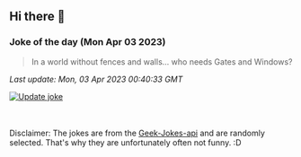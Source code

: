 ## Hi there 👋

### Joke of the day (Mon Apr 03 2023)
<!-- joke -->
>In a world without fences and walls... who needs Gates and Windows?
<!-- /joke -->

*Last update: Mon, 03 Apr 2023 00:40:33 GMT*

[![Update joke](https://github.com/nclskfm/nclskfm/actions/workflows/joke.yml/badge.svg)](https://github.com/nclskfm/nclskfm/actions/workflows/joke.yml)

<br><br>
Disclaimer: The jokes are from the [Geek-Jokes-api](https://github.com/sameerkumar18/geek-joke-api) and are randomly selected. That's why they are unfortunately often not funny. :D
